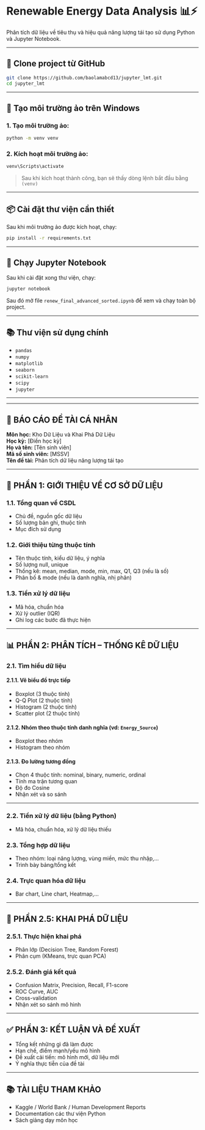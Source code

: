 # Renewable Energy Data Analysis 📊⚡

Phân tích dữ liệu về tiêu thụ và hiệu quả năng lượng tái tạo sử dụng Python và Jupyter Notebook.

---

## 📁 Clone project từ GitHub

```bash
git clone https://github.com/baolamabcd13/jupyter_lmt.git
cd jupyter_lmt
```

---

## 🧪 Tạo môi trường ảo trên Windows

### 1. Tạo môi trường ảo:

```bash
python -m venv venv
```

### 2. Kích hoạt môi trường ảo:

```bash
venv\Scripts\activate
```

> Sau khi kích hoạt thành công, bạn sẽ thấy dòng lệnh bắt đầu bằng `(venv)`

---

## 📦 Cài đặt thư viện cần thiết

Sau khi môi trường ảo được kích hoạt, chạy:

```bash
pip install -r requirements.txt
```

---

## 🚀 Chạy Jupyter Notebook

Sau khi cài đặt xong thư viện, chạy:

```bash
jupyter notebook
```

Sau đó mở file `renew_final_advanced_sorted.ipynb` để xem và chạy toàn bộ project.

---

## 📚 Thư viện sử dụng chính

- `pandas`
- `numpy`
- `matplotlib`
- `seaborn`
- `scikit-learn`
- `scipy`
- `jupyter`

---

---

## 📘 BÁO CÁO ĐỀ TÀI CÁ NHÂN

**Môn học:** Kho Dữ Liệu và Khai Phá Dữ Liệu  
**Học kỳ:** [Điền học kỳ]  
**Họ và tên:** [Tên sinh viên]  
**Mã số sinh viên:** [MSSV]  
**Tên đề tài:** Phân tích dữ liệu năng lượng tái tạo

---

## 📌 PHẦN 1: GIỚI THIỆU VỀ CƠ SỞ DỮ LIỆU

### 1.1. Tổng quan về CSDL

- Chủ đề, nguồn gốc dữ liệu
- Số lượng bản ghi, thuộc tính
- Mục đích sử dụng

### 1.2. Giới thiệu từng thuộc tính

- Tên thuộc tính, kiểu dữ liệu, ý nghĩa
- Số lượng null, unique
- Thống kê: mean, median, mode, min, max, Q1, Q3 (nếu là số)
- Phân bố & mode (nếu là danh nghĩa, nhị phân)

### 1.3. Tiền xử lý dữ liệu

- Mã hóa, chuẩn hóa
- Xử lý outlier (IQR)
- Ghi log các bước đã thực hiện

---

## 📊 PHẦN 2: PHÂN TÍCH – THỐNG KÊ DỮ LIỆU

### 2.1. Tìm hiểu dữ liệu

#### 2.1.1. Vẽ biểu đồ trực tiếp

- Boxplot (3 thuộc tính)
- Q-Q Plot (2 thuộc tính)
- Histogram (2 thuộc tính)
- Scatter plot (2 thuộc tính)

#### 2.1.2. Nhóm theo thuộc tính danh nghĩa (vd: `Energy_Source`)

- Boxplot theo nhóm
- Histogram theo nhóm

#### 2.1.3. Đo lường tương đồng

- Chọn 4 thuộc tính: nominal, binary, numeric, ordinal
- Tính ma trận tương quan
- Độ đo Cosine
- Nhận xét và so sánh

---

### 2.2. Tiền xử lý dữ liệu (bằng Python)

- Mã hóa, chuẩn hóa, xử lý dữ liệu thiếu

### 2.3. Tổng hợp dữ liệu

- Theo nhóm: loại năng lượng, vùng miền, mức thu nhập,...
- Trình bày bảng/tổng kết

### 2.4. Trực quan hóa dữ liệu

- Bar chart, Line chart, Heatmap,...

---

## 🧠 PHẦN 2.5: KHAI PHÁ DỮ LIỆU

### 2.5.1. Thực hiện khai phá

- Phân lớp (Decision Tree, Random Forest)
- Phân cụm (KMeans, trực quan PCA)

### 2.5.2. Đánh giá kết quả

- Confusion Matrix, Precision, Recall, F1-score
- ROC Curve, AUC
- Cross-validation
- Nhận xét so sánh mô hình

---

## ✅ PHẦN 3: KẾT LUẬN VÀ ĐỀ XUẤT

- Tổng kết những gì đã làm được
- Hạn chế, điểm mạnh/yếu mô hình
- Đề xuất cải tiến: mô hình mới, dữ liệu mới
- Ý nghĩa thực tiễn của đề tài

---

## 📚 TÀI LIỆU THAM KHẢO

- Kaggle / World Bank / Human Development Reports
- Documentation các thư viện Python
- Sách giảng dạy môn học
